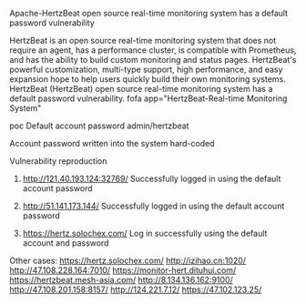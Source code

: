 Apache-HertzBeat open source real-time monitoring system has a default password vulnerability

HertzBeat is an open source real-time monitoring system that does not require an agent, has a performance cluster, is compatible with Prometheus, and has the ability to build custom monitoring and status pages. HertzBeat's powerful customization, multi-type support, high performance, and easy expansion hope to help users quickly build their own monitoring systems. HertzBeat (HertzBeat) open source real-time monitoring system has a default password vulnerability.
fofa
app="HertzBeat-Real-time Monitoring System"

poc
Default account password admin/hertzbeat

Account password written into the system hard-coded

Vulnerability reproduction
1. http://121.40.193.124:32769/
Successfully logged in using the default account password

2. http://51.141.173.144/
Successfully logged in using the default account password

3. https://hertz.solochex.com/
Log in successfully using the default account and password

Other cases:
https://hertz.solochex.com/
http://izihao.cn:1020/
http://47.108.228.164:7010/
https://monitor-hert.dituhui.com/
https://hertzbeat.mesh-asia.com/
http://8.134.136.162:9100/
http://47.108.201.158:8157/
http://124.221.7.12/
https://47.102.123.25/
